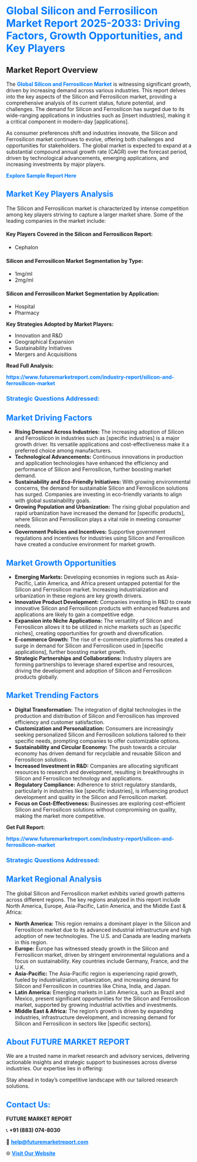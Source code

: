 <h1 style="color: #007BFF;">Global Silicon and Ferrosilicon Market Report 2025-2033: Driving Factors, Growth Opportunities, and Key Players</h1>

<section id="overview">
<h2>Market Report Overview</h2>
<p>The <a href="https://www.futuremarketreport.com/industry-report/silicon-and-ferrosilicon-market" style="color: #007BFF; text-decoration: none;"><strong>Global Silicon and Ferrosilicon Market</strong></a> is witnessing significant growth, driven by increasing demand across various industries. This report delves into the key aspects of the Silicon and Ferrosilicon market, providing a comprehensive analysis of its current status, future potential, and challenges. The demand for Silicon and Ferrosilicon has surged due to its wide-ranging applications in industries such as [insert industries], making it a critical component in modern-day [applications].</p>
<p>As consumer preferences shift and industries innovate, the Silicon and Ferrosilicon market continues to evolve, offering both challenges and opportunities for stakeholders. The global market is expected to expand at a substantial compound annual growth rate (CAGR) over the forecast period, driven by technological advancements, emerging applications, and increasing investments by major players.</p>
</section>

<section id="overview">
<p><a href="https://www.futuremarketreport.com/request-sample/reportId=114936" style="color: #007BFF; text-decoration: none;"><strong>Explore Sample Report Here</strong></a></p>
</section>

<section id="key-players">
<h2 style="color: #007BFF;">Market Key Players Analysis</h2>
<p>The Silicon and Ferrosilicon market is characterized by intense competition among key players striving to capture a larger market share. Some of the leading companies in the market include:</p>
<h4>Key Players Covered in the Silicon and Ferrosilicon Report:</h4>
<ul><li>Cephalon</li></ul>
<h4>Silicon and Ferrosilicon Market Segmentation by Type:</h4>
<ul><li>1mg/ml</li><li>2mg/ml</li></ul>

<h4>Silicon and Ferrosilicon Market Segmentation by Application:</h4>
<ul><li>Hospital</li><li>Pharmacy</li></ul>
<p><strong>Key Strategies Adopted by Market Players:</strong></p>
<ul>
<li>Innovation and R&D</li>
<li>Geographical Expansion</li>
<li>Sustainability Initiatives</li>
<li>Mergers and Acquisitions</li>
</ul>
</section>

<section>
<p><strong>Read Full Analysis: </strong></p><a href="https://www.futuremarketreport.com/industry-report/silicon-and-ferrosilicon-market" style="color: #007BFF; text-decoration: none;"><strong>https://www.futuremarketreport.com/industry-report/silicon-and-ferrosilicon-market</strong></a>
<h3 style="color: #007BFF;">Strategic Questions Addressed:</h3>
</section>

<section id="driving-factors">
<h2 style="color: #007BFF;">Market Driving Factors</h2>
<ul>
<li><strong>Rising Demand Across Industries:</strong> The increasing adoption of Silicon and Ferrosilicon in industries such as [specific industries] is a major growth driver. Its versatile applications and cost-effectiveness make it a preferred choice among manufacturers.</li>
<li><strong>Technological Advancements:</strong> Continuous innovations in production and application technologies have enhanced the efficiency and performance of Silicon and Ferrosilicon, further boosting market demand.</li>
<li><strong>Sustainability and Eco-Friendly Initiatives:</strong> With growing environmental concerns, the demand for sustainable Silicon and Ferrosilicon solutions has surged. Companies are investing in eco-friendly variants to align with global sustainability goals.</li>
<li><strong>Growing Population and Urbanization:</strong> The rising global population and rapid urbanization have increased the demand for [specific products], where Silicon and Ferrosilicon plays a vital role in meeting consumer needs.</li>
<li><strong>Government Policies and Incentives:</strong> Supportive government regulations and incentives for industries using Silicon and Ferrosilicon have created a conducive environment for market growth.</li>
</ul>
</section>

<section id="growth-opportunities">
<h2 style="color: #007BFF;">Market Growth Opportunities</h2>
<ul>
<li><strong>Emerging Markets:</strong> Developing economies in regions such as Asia-Pacific, Latin America, and Africa present untapped potential for the Silicon and Ferrosilicon market. Increasing industrialization and urbanization in these regions are key growth drivers.</li>
<li><strong>Innovative Product Development:</strong> Companies investing in R&D to create innovative Silicon and Ferrosilicon products with enhanced features and applications are likely to gain a competitive edge.</li>
<li><strong>Expansion into Niche Applications:</strong> The versatility of Silicon and Ferrosilicon allows it to be utilized in niche markets such as [specific niches], creating opportunities for growth and diversification.</li>
<li><strong>E-commerce Growth:</strong> The rise of e-commerce platforms has created a surge in demand for Silicon and Ferrosilicon used in [specific applications], further boosting market growth.</li>
<li><strong>Strategic Partnerships and Collaborations:</strong> Industry players are forming partnerships to leverage shared expertise and resources, driving the development and adoption of Silicon and Ferrosilicon products globally.</li>
</ul>
</section>

<section id="trending-factors">
<h2 style="color: #007BFF;">Market Trending Factors</h2>
<ul>
<li><strong>Digital Transformation:</strong> The integration of digital technologies in the production and distribution of Silicon and Ferrosilicon has improved efficiency and customer satisfaction.</li>
<li><strong>Customization and Personalization:</strong> Consumers are increasingly seeking personalized Silicon and Ferrosilicon solutions tailored to their specific needs, prompting companies to offer customizable options.</li>
<li><strong>Sustainability and Circular Economy:</strong> The push towards a circular economy has driven demand for recyclable and reusable Silicon and Ferrosilicon solutions.</li>
<li><strong>Increased Investment in R&D:</strong> Companies are allocating significant resources to research and development, resulting in breakthroughs in Silicon and Ferrosilicon technology and applications.</li>
<li><strong>Regulatory Compliance:</strong> Adherence to strict regulatory standards, particularly in industries like [specific industries], is influencing product development and quality in the Silicon and Ferrosilicon market.</li>
<li><strong>Focus on Cost-Effectiveness:</strong> Businesses are exploring cost-efficient Silicon and Ferrosilicon solutions without compromising on quality, making the market more competitive.</li>
</ul>
</section>

<section>
<p><strong>Get Full Report: </strong></p><a href="https://www.futuremarketreport.com/industry-report/silicon-and-ferrosilicon-market" style="color: #007BFF; text-decoration: none;"><strong>https://www.futuremarketreport.com/industry-report/silicon-and-ferrosilicon-market</strong></a>
<h3 style="color: #007BFF;">Strategic Questions Addressed:</h3>
</section>


<section id="regional-analysis">
<h2 style="color: #007BFF;">Market Regional Analysis</h2>
<p>The global Silicon and Ferrosilicon market exhibits varied growth patterns across different regions. The key regions analyzed in this report include North America, Europe, Asia-Pacific, Latin America, and the Middle East & Africa:</p>
<ul>
<li><strong>North America:</strong> This region remains a dominant player in the Silicon and Ferrosilicon market due to its advanced industrial infrastructure and high adoption of new technologies. The U.S. and Canada are leading markets in this region.</li>
<li><strong>Europe:</strong> Europe has witnessed steady growth in the Silicon and Ferrosilicon market, driven by stringent environmental regulations and a focus on sustainability. Key countries include Germany, France, and the U.K.</li>
<li><strong>Asia-Pacific:</strong> The Asia-Pacific region is experiencing rapid growth, fueled by industrialization, urbanization, and increasing demand for Silicon and Ferrosilicon in countries like China, India, and Japan.</li>
<li><strong>Latin America:</strong> Emerging markets in Latin America, such as Brazil and Mexico, present significant opportunities for the Silicon and Ferrosilicon market, supported by growing industrial activities and investments.</li>
<li><strong>Middle East & Africa:</strong> The region’s growth is driven by expanding industries, infrastructure development, and increasing demand for Silicon and Ferrosilicon in sectors like [specific sectors].</li>
</ul>
</section>

<footer>
<h2 style="color: #007BFF;">About FUTURE MARKET REPORT</h2>
<p>We are a trusted name in market research and advisory services, delivering actionable insights and strategic support to businesses across diverse industries. Our expertise lies in offering:</p>

<p>Stay ahead in today’s competitive landscape with our tailored research solutions.</p>

<h2 style="color: #007BFF;">Contact Us:</h2>
<p><strong>FUTURE MARKET REPORT</strong></p>
<p>📞 <strong>+91 (883) 074-8030</strong></p>
<p>📧 <strong><a href="mailto:help@futuremarketreport.com" style="color: #007BFF;">help@futuremarketreport.com</a></strong></p>
<p>🌐 <strong><a href="https://www.futuremarketreport.com/" style="color: #007BFF;">Visit Our Website</a></strong></p>
</footer>